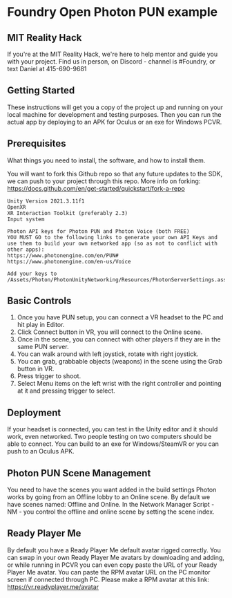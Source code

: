 # Foundry Open Photon PUN example

## MIT Reality Hack
If you're at the MIT Reality Hack, we're here to help mentor and guide you with your project. Find us in person, on Discord - channel is #Foundry, or text Daniel at 415-690-9681

## Getting Started

These instructions will get you a copy of the project up and running on your local machine for development and testing purposes. Then you can run the actual app by deploying to an APK for Oculus or an exe for Windows PCVR.

## Prerequisites

What things you need to install, the software, and how to install them.

You will want to fork this Github repo so that any future updates to the SDK, we can push to your project through this repo.
More info on forking:
https://docs.github.com/en/get-started/quickstart/fork-a-repo

```
Unity Version 2021.3.11f1
OpenXR
XR Interaction Toolkit (preferably 2.3)
Input system

Photon API keys for Photon PUN and Photon Voice (both FREE)
YOU MUST GO to the following links to generate your own API Keys and use them to build your own networked app (so as not to conflict with other apps):
https://www.photonengine.com/en/PUN#
https://www.photonengine.com/en-us/Voice

Add your keys to /Assets/Photon/PhotonUnityNetworking/Resources/PhotonServerSettings.asset
```

## Basic Controls
1. Once you have PUN setup, you can connect a VR headset to the PC and hit play in Editor.
2. Click Connect button in VR, you will connect to the Online scene.
3. Once in the scene, you can connect with other players if they are in the same PUN server.
4. You can walk around with left joystick, rotate with right joystick.
5. You can grab, grabbable objects (weapons) in the scene using the Grab button in VR.
6. Press trigger to shoot.
7. Select Menu items on the left wrist with the right controller and pointing at it and pressing trigger to select.

## Deployment
If your headset is connected, you can test in the Unity editor and it should work, even networked. Two people testing on two computers should be able to connect.
You can build to an exe for Windows/SteamVR or you can push to an Oculus APK.

## Photon PUN Scene Management
You need to have the scenes you want added in the build settings
Photon works by going from an Offline lobby to an Online scene. By default we have scenes named: Offline and Online. In the Network Manager Script - NM - you control the offline and online scene by setting the scene index. 

## Ready Player Me
By default you have a Ready Player Me default avatar rigged correctly. 
You can swap in your own Ready Player Me avatars by downloading and adding, or while running in PCVR you can even copy paste the URL of your Ready Player Me avatar. You can paste the RPM avatar URL on the PC monitor screen if connected through PC.
Please make a RPM avatar at this link:
https://vr.readyplayer.me/avatar
